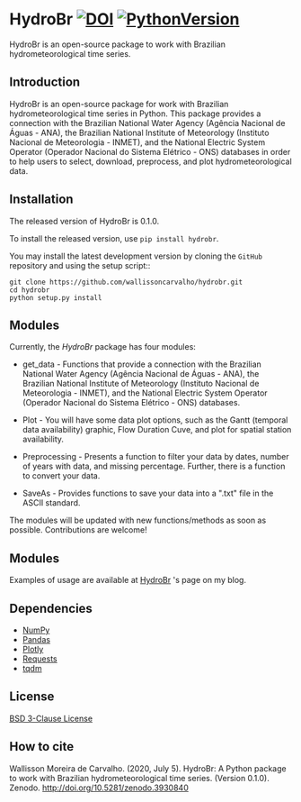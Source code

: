 # HydroBr [![DOI](https://zenodo.org/badge/276715050.svg)](https://zenodo.org/badge/latestdoi/276715050) [![PythonVersion](https://img.shields.io/badge/python-3.6%20%7C%203.7%20%7C%203.8-blue)](https://img.shields.io/badge/python-3.6%20%7C%203.7%20%7C%203.8-blue)

HydroBr is an open-source package to work with Brazilian hydrometeorological time series.

Introduction
------------
HydroBr is an open-source package for work with Brazilian hydrometeorological time series in Python. This package
provides a connection with the Brazilian  National Water Agency (Agência Nacional de Águas - ANA), the Brazilian
National Institute of Meteorology (Instituto Nacional de Meteorologia - INMET), and the National Electric System
Operator (Operador Nacional do Sistema Elétrico - ONS) databases in order to help users to select, download,
preprocess, and plot hydrometeorological data. 

Installation
------------
The released version of HydroBr is 0.1.0.

To install the released version, use ``pip install hydrobr``.

You may install the latest development version by cloning the
`GitHub` repository and using the setup script::

    git clone https://github.com/wallissoncarvalho/hydrobr.git
    cd hydrobr
    python setup.py install

Modules
------------
Currently, the *HydroBr* package has four modules:

* get_data - Functions that provide a connection with the Brazilian National Water Agency
(Agência Nacional de Águas - ANA), the Brazilian National Institute of Meteorology
(Instituto Nacional de Meteorologia - INMET), and the National Electric System Operator
(Operador Nacional do Sistema Elétrico - ONS) databases.

* Plot - You will have some data plot options, such as the Gantt (temporal data availability) graphic, Flow Duration
Cuve, and plot for spatial station availability.

* Preprocessing - Presents a function to filter your data by dates, number of years with data, and missing percentage.
Further, there is a function to convert your data.

* SaveAs - Provides functions to save your data into a ".txt" file in the ASCII standard.

The modules will be updated with new functions/methods as soon as possible. Contributions are welcome!

Modules
------------
Examples of usage are available at [HydroBr](https://wallissoncarvalho.github.io/hydrobr) 's page on my blog.


Dependencies
------------
- [NumPy](https://numpy.org/)
- [Pandas](https://pandas.pydata.org/)
- [Plotly](https://plotly.com/python/)
- [Requests](https://requests.readthedocs.io/en/master/)
- [tqdm](https://github.com/tqdm/tqdm)

License
------------
[BSD 3-Clause License](https://github.com/wallissoncarvalho/hydrobr/blob/master/LICENSE)

How to cite
------------
Wallisson Moreira de Carvalho. (2020, July 5). HydroBr: A Python package to work with Brazilian hydrometeorological
time series. (Version 0.1.0). Zenodo. http://doi.org/10.5281/zenodo.3930840
